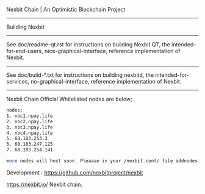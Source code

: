 Nexbit Chain | An Optimistic Blockchain Project


*************
Building Nexbit
*************
See doc/readme-qt.rst for instructions on building Nexbit QT,
the intended-for-end-users, nice-graphical-interface, reference
implementation of Nexbit.
***************
See doc/build-*.txt for instructions on building nexbitd,
the intended-for-services, no-graphical-interface, reference
implementation of Nexbit.

****************

Nexbit Chain Official Whitelisted nodes are below;
```bash
nodes:
1. nbc1.npay.life
2. nbc2.npay.life
3. nbc3.npay.life
4. nbc4.npay.life
5. 68.183.253.3
6. 68.183.247.125
7. 68.183.254.141

more nodes will host soon. Pleaase in your /nexbit.conf/ file addnodes for faster sync.

```






Development :
https://github.com/nexbitproject/nexbit

https://nexbit.io/ 
Nexbit chain.


